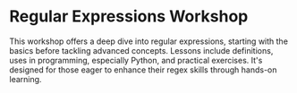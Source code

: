 # Regular Expressions Workshop
This workshop offers a deep dive into regular expressions, starting with the basics before tackling advanced concepts. Lessons include definitions, uses in programming, especially Python, and practical exercises. It's designed for those eager to enhance their regex skills through hands-on learning.
